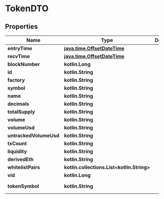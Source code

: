 
# TokenDTO

## Properties
Name | Type | Description | Notes
------------ | ------------- | ------------- | -------------
**entryTime** | [**java.time.OffsetDateTime**](java.time.OffsetDateTime.md) |  |  [optional]
**recvTime** | [**java.time.OffsetDateTime**](java.time.OffsetDateTime.md) |  |  [optional]
**blockNumber** | **kotlin.Long** |  |  [optional]
**id** | **kotlin.String** |  |  [optional]
**factory** | **kotlin.String** |  |  [optional]
**symbol** | **kotlin.String** |  |  [optional]
**name** | **kotlin.String** |  |  [optional]
**decimals** | **kotlin.String** |  |  [optional]
**totalSupply** | **kotlin.String** |  |  [optional]
**volume** | **kotlin.String** |  |  [optional]
**volumeUsd** | **kotlin.String** |  |  [optional]
**untrackedVolumeUsd** | **kotlin.String** |  |  [optional]
**txCount** | **kotlin.String** |  |  [optional]
**liquidity** | **kotlin.String** |  |  [optional]
**derivedEth** | **kotlin.String** |  |  [optional]
**whitelistPairs** | **kotlin.collections.List&lt;kotlin.String&gt;** |  |  [optional]
**vid** | **kotlin.Long** |  |  [optional]
**tokenSymbol** | **kotlin.String** |  |  [optional] [readonly]



